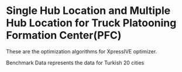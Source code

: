# Single Hub Location and Multiple Hub Location for Truck Platooning Formation Center(PFC)
These are the optimization algorithms for XpressIVE optimizer.

Benchmark Data represents the data for Turkish 20 cities

